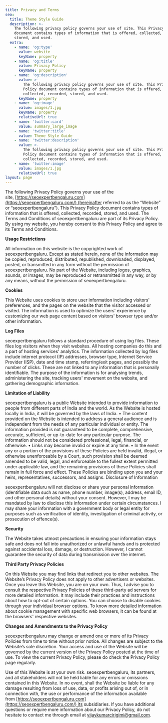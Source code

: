 ```yaml
---
title: Privacy and Terms
seo:
  title: Theme Style Guide
  description: >-
    The following privacy policy governs your use of site. This Privacy Policy
    document contains types of information that is offered, collected, recorded,
    stored, and used.  
  extra:
    - name: 'og:type'
      value: website
      keyName: property
    - name: 'og:title'
      value: Privacy Policy
      keyName: property
    - name: 'og:description'
      value: >-
        The following privacy policy governs your use of site. This Privacy
        Policy document contains types of information that is offered,
        collected, recorded, stored, and used.  
      keyName: property
    - name: 'og:image'
      value: images/1.jpg
      keyName: property
      relativeUrl: true
    - name: 'twitter:card'
      value: summary_large_image
    - name: 'twitter:title'
      value: Theme Style Guide
    - name: 'twitter:description'
      value: >-
        The following privacy policy governs your use of site. This Privacy
        Policy document contains types of information that is offered,
        collected, recorded, stored, and used.  
    - name: 'twitter:image'
      value: images/1.jpg
      relativeUrl: true
layout: page
---
```

The following Privacy Policy governs your use of the site, [https://seoexpertbengaluru.com](https://seoexpertbengaluru.com/) (hereinafter referred to as the “Website” or “seoexpertbengaluru”). This Privacy Policy document contains types of information that is offered, collected, recorded, stored, and used. The Terms and Conditions of seoexpertbengaluru are part of its Privacy Policy. By using my website, you hereby consent to this Privacy Policy and agree to its Terms and Conditions.

**Usage Restrictions**

All information on this website is the copyrighted work of seoexpertbengaluru. Except as stated herein, none of the information may be copied, reproduced, distributed, republished, downloaded, displayed, posted, or transmitted in any form without the permission of seoexpertbengaluru. No part of the Website, including logos, graphics, sounds, or images, may be reproduced or retransmitted in any way, or by any means, without the permission of seoexpertbengaluru.

**Cookies**

This Website uses cookies to store user information including visitors' preferences, and the pages on the website that the visitor accessed or visited. The information is used to optimize the users' experience by customizing our web page content based on visitors' browser type and/or other information.

**Log Files**

seoexpertbengaluru follows a standard procedure of using log files. These files log visitors when they visit websites. All hosting companies do this and a part of hosting services' analytics. The information collected by log files include internet protocol (IP) addresses, browser type, Internet Service Provider (ISP), date and time stamp, referring/exit pages, and possibly the number of clicks. These are not linked to any information that is personally identifiable. The purpose of the information is for analysing trends, administering the site, tracking users' movement on the website, and gathering demographic information.

**Limitation of Liability**

seoexpertbengaluru is a public Website intended to provide information to people from different parts of India and the world. As the Website is hosted locally in India, it will be governed by the laws of India. • The content provided on the Website is intended to address a general audience and is independent from the needs of any particular individual or entity. The information provided is not guaranteed to be complete, comprehensive, accurate, sufficient, or up-to-date for any particular purpose. The information should not be considered professional, legal, financial, or otherwise. • Links may become invalid or expire at any time. • In the event any or a portion of the provisions of these Policies are held invalid, illegal, or otherwise unenforceable by a Court, such provision shall be deemed amended to be valid, legal, and enforceable to the fullest extent permitted under applicable law, and the remaining provisions of these Policies shall remain in full force and effect. These Policies are binding upon you and your heirs, representatives, successors, and assigns. Disclosure of Information

seoexpertbengaluru will not disclose or share your personal information (identifiable data such as name, phone number, image(s), address, email ID, and other personal details) without your consent. However, I may be mandated by law to disclose this information under certain circumstances. I may share your information with a government body or legal entity for purposes such as verification of identity, investigation of criminal activity, or prosecution of offence(s).

**Security**

The Website takes utmost precautions in ensuring your information stays safe and does not fall into unauthorized or unlawful hands and is protected against accidental loss, damage, or destruction. However, I cannot guarantee the security of data during transmission over the internet.

**Third Party Privacy Policies**

On this Website you may find links that redirect you to other websites. The Website’s Privacy Policy does not apply to other advertisers or websites. Once you leave this Website, you are on your own. Thus, I advise you to consult the respective Privacy Policies of these third-party ad servers for more detailed information. It may include their practices and instructions about how to opt-out of certain options. You can choose to disable cookies through your individual browser options. To know more detailed information about cookie management with specific web browsers, it can be found at the browsers' respective websites.

**Changes and Amendments to the Privacy Policy**

seoexpertbengaluru may change or amend one or more of its Privacy Policies from time to time without prior notice. All changes are subject to the Website’s sole discretion. Your access and use of the Website will be governed by the current version of the Privacy Policy posted at the time of use. To view the current Privacy Policy, please do check the Privacy Policy page regularly.

Use of this Website is at your own risk. seoexpertbengaluru, its partners, and all stakeholders will not be held liable for any errors or omissions contained in this Website. In no event, shall the Website be liable for any damage resulting from loss of use, data, or profits arising out of, or in connection with, the use or performance of the information available from [https://seoexpertbengaluru.com](https://seoexpertbengaluru.com/) its subsidiaries. If you have additional questions or require more information about our Privacy Policy, do not hesitate to contact me through email at <vijaykumarcirigimi@gmail.com>.

